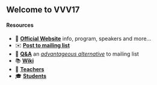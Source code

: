 ## Welcome to VVV17

#### Resources
- 🏫 [**Official Website**](http://icub.org/winterschool) info, program, speakers and more...
- ✉️ [**Post to mailing list**](mailto:vvv17@icub.iit.it)
- 👋 [**Q&A**](../../issues) an [_advantageous alternative_](https://github.com/robotology/QA/issues/118) to mailing list
- 📚 [**Wiki**](../../wiki)
- 👤 [**Teachers**](./teachers.md)
- 🎓 [**Students**](./students.md)
